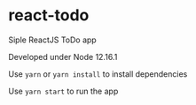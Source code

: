 # react-todo
Siple ReactJS ToDo app 

Developed under Node 12.16.1

Use `yarn` or `yarn install`  to install dependencies

Use `yarn start` to run the app